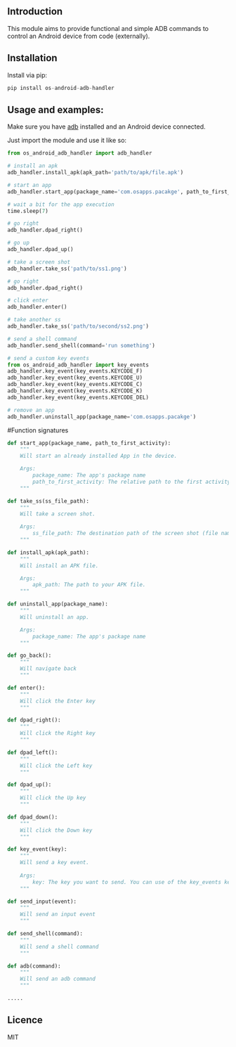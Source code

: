 Introduction
------------

This module aims to provide functional and simple ADB commands to control an Android device from code (externally).

## Installation
Install via pip:

```python 
pip install os-android-adb-handler
```

## Usage and examples:       
Make sure you have [adb](https://developer.android.com/studio/command-line/adb) installed and an Android device connected.   

Just import the module and use it like so:

```python
from os_android_adb_handler import adb_handler

# install an apk
adb_handler.install_apk(apk_path='path/to/apk/file.apk')

# start an app
adb_handler.start_app(package_name='com.osapps.pacakge', path_to_first_activity='startup.MainActivity')

# wait a bit for the app execution
time.sleep(7)

# go right
adb_handler.dpad_right()

# go up
adb_handler.dpad_up()

# take a screen shot
adb_handler.take_ss('path/to/ss1.png')

# go right
adb_handler.dpad_right()

# click enter
adb_handler.enter()

# take another ss
adb_handler.take_ss('path/to/second/ss2.png')

# send a shell command
adb_handler.send_shell(command='run something')

# send a custom key events
from os_android_adb_handler import key_events
adb_handler.key_event(key_events.KEYCODE_F)
adb_handler.key_event(key_events.KEYCODE_U)
adb_handler.key_event(key_events.KEYCODE_C)
adb_handler.key_event(key_events.KEYCODE_K)
adb_handler.key_event(key_events.KEYCODE_DEL)

# remove an app
adb_handler.uninstall_app(package_name='com.osapps.pacakge')
```

#Function signatures
```python
def start_app(package_name, path_to_first_activity):
    """
    Will start an already installed App in the device.

    Args:
        package_name: The app's package name
        path_to_first_activity: The relative path to the first activity (like main.MainActivity)
    """

def take_ss(ss_file_path):
    """
    Will take a screen shot.

    Args:
        ss_file_path: The destination path of the screen shot (file name, incl extension)
    """

def install_apk(apk_path):
    """
    Will install an APK file.

    Args:
        apk_path: The path to your APK file.
    """

def uninstall_app(package_name):
    """
    Will uninstall an app.

    Args:
        package_name: The app's package name
    """

def go_back():
    """
    Will navigate back
    """

def enter():
    """
    Will click the Enter key
    """

def dpad_right():
    """
    Will click the Right key
    """

def dpad_left():
    """
    Will click the Left key
    """

def dpad_up():
    """
    Will click the Up key
    """

def dpad_down():
    """
    Will click the Down key
    """

def key_event(key):
    """
    Will send a key event.
    
    Args:
        key: The key you want to send. You can use of the key_events keys
    """

def send_input(event):
    """
    Will send an input event
    """

def send_shell(command):
    """
    Will send a shell command
    """

def adb(command):
    """
    Will send an adb command
    """

.....
```

## Licence
MIT
